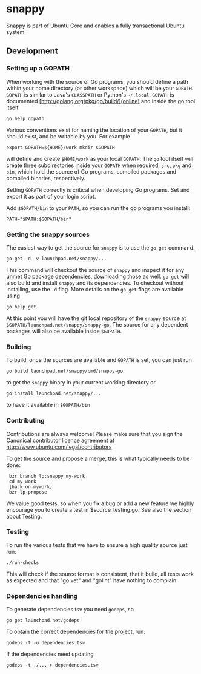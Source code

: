 # snappy

Snappy is part of Ubuntu Core and enables a fully transactional Ubuntu system.

## Development

### Setting up a GOPATH

When working with the source of Go programs, you should define a path within
your home directory (or other workspace) which will be your `GOPATH`. `GOPATH`
is similar to Java's `CLASSPATH` or Python's `~/.local`. `GOPATH` is documented
[http://golang.org/pkg/go/build/](online) and inside the go tool itself

    go help gopath

Various conventions exist for naming the location of your `GOPATH`, but it
should exist, and be writable by you. For example

    export GOPATH=${HOME}/work mkdir $GOPATH

will define and create `$HOME/work` as your local `GOPATH`. The `go` tool
itself will create three subdirectories inside your `GOPATH` when required;
`src`, `pkg` and `bin`, which hold the source of Go programs, compiled packages
and compiled binaries, respectively.

Setting `GOPATH` correctly is critical when developing Go programs. Set and
export it as part of your login script.

Add `$GOPATH/bin` to your `PATH`, so you can run the go programs you install:

    PATH="$PATH:$GOPATH/bin"

### Getting the snappy sources

The easiest way to get the source for `snappy` is to use the `go get` command.

    go get -d -v launchpad.net/snappy/...

This command will checkout the source of `snappy` and inspect it for any unmet
Go package dependencies, downloading those as well. `go get` will also build
and install `snappy` and its dependencies. To checkout without installing, use
the `-d` flag. More details on the `go get` flags are available using

    go help get

At this point you will have the git local repository of the `snappy` source at
`$GOPATH/launchpad.net/snappy/snappy-go`. The source for any
dependent packages will also be available inside `$GOPATH`.

### Building

To build, once the sources are available and `GOPATH` is set, you can just run

    go build launchpad.net/snappy/cmd/snappy-go

to get the `snappy` binary in your current working directory or

    go install launchpad.net/snappy/...

to have it available in `$GOPATH/bin`

### Contributing

Contributions are always welcome! Please make sure that you sign the
Canonical contributor licence agreement at
http://www.ubuntu.com/legal/contributors 

To get the source and propose a merge, this is what typically needs to
be done:

     bzr branch lp:snappy my-work
     cd my-work
     [hack on mywork]
     bzr lp-propose

We value good tests, so when you fix a bug or add a new feature we highly
encourage you to create a test in $source_testing.go. See also the section
about Testing.

### Testing

To run the various tests that we have to ensure a high quality source just run:

    ./run-checks

This will check if the source format is consistent, that it build, all tests
work as expected and that "go vet" and "golint" have nothing to complain.


### Dependencies handling

To generate dependencies.tsv you need `godeps`, so

    go get launchpad.net/godeps

To obtain the correct dependencies for the project, run:

    godeps -t -u dependencies.tsv

If the dependencies need updating

    godeps -t ./... > dependencies.tsv

